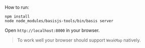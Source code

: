 How to run:

```
npm install
node node_modules/basisjs-tools/bin/basis server
```

Open `http://localhost:8000` in your browser.

> To work well your browser should support `WeakMap` natively.
